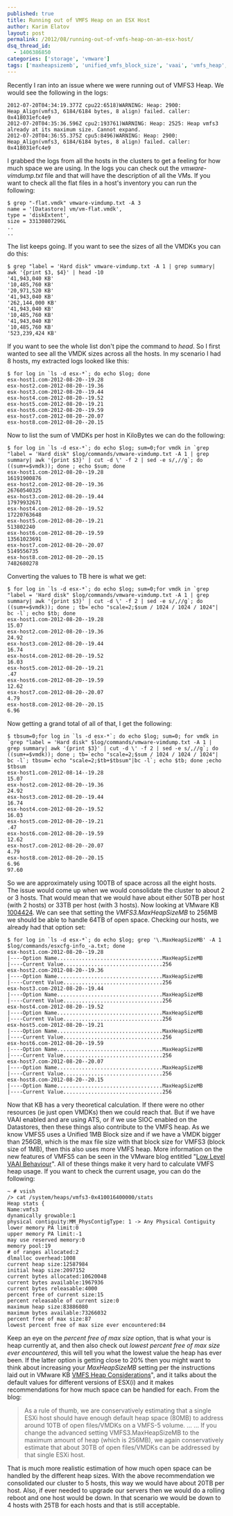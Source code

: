 ```yaml
---
published: true
title: Running out of VMFS Heap on an ESX Host
author: Karim Elatov
layout: post
permalink: /2012/08/running-out-of-vmfs-heap-on-an-esx-host/
dsq_thread_id:
  - 1406386850
categories: ['storage', 'vmware']
tags: ['maxheapsizemb', 'unified_vmfs_block_size', 'vaai', 'vmfs_heap', 'vmfs']
---
```


Recently I ran into an issue where we were running out of VMFS3 Heap. We would see the following in the logs:


	2012-07-20T04:34:19.377Z cpu22:6518)WARNING: Heap: 2900: Heap_Align(vmfs3, 6184/6184 bytes, 8 align) failed. caller: 0x418031efc4e9
	2012-07-20T04:35:36.596Z cpu2:193761)WARNING: Heap: 2525: Heap vmfs3 already at its maximum size. Cannot expand.
	2012-07-20T04:36:55.375Z cpu5:8496)WARNING: Heap: 2900: Heap_Align(vmfs3, 6184/6184 bytes, 8 align) failed. caller: 0x418031efc4e9


I grabbed the logs from all the hosts in the clusters to get a feeling for how much space we are using. In the logs you can check out the *vmware-vimdump.txt* file and that will have the description of all the VMs. If you want to check all the flat files in a host's inventory you can run the following:


	$ grep "-flat.vmdk" vmware-vimdump.txt -A 3
	name = '[Datastore] vm/vm-flat.vmdk',
	type = 'diskExtent',
	size = 33130807296L
	..
	..


The list keeps going. If you want to see the sizes of all the VMDKs you can do this:


	$ grep "label = 'Hard disk" vmware-vimdump.txt -A 1 | grep summary| awk '{print $3, $4}' | head -10
	'41,943,040 KB'
	'10,485,760 KB'
	'20,971,520 KB'
	'41,943,040 KB'
	'262,144,000 KB'
	'41,943,040 KB'
	'10,485,760 KB'
	'41,943,040 KB'
	'10,485,760 KB'
	'523,239,424 KB'


If you want to see the whole list don't pipe the command to *head*. So I first wanted to see all the VMDK sizes across all the hosts. In my scenario I had 8 hosts, my extracted logs looked like this:


	$ for log in `ls -d esx-*`; do echo $log; done
	esx-host1.com-2012-08-20--19.28
	esx-host2.com-2012-08-20--19.36
	esx-host3.com-2012-08-20--19.44
	esx-host4.com-2012-08-20--19.52
	esx-host5.com-2012-08-20--19.21
	esx-host6.com-2012-08-20--19.59
	esx-host7.com-2012-08-20--20.07
	esx-host8.com-2012-08-20--20.15


Now to list the sum of VMDKs per host in KiloBytes we can do the following:


	$ for log in `ls -d esx-*`; do echo $log; sum=0;for vmdk in `grep "label = 'Hard disk" $log/commands/vmware-vimdump.txt -A 1 | grep summary| awk '{print $3}' | cut -d \' -f 2 | sed -e s/,//g`; do ((sum+=$vmdk)); done ; echo $sum; done
	esx-host1.com-2012-08-20--19.28
	16191900876
	esx-host2.com-2012-08-20--19.36
	26760540325
	esx-host3.com-2012-08-20--19.44
	17979932671
	esx-host4.com-2012-08-20--19.52
	17220763648
	esx-host5.com-2012-08-20--19.21
	513802240
	esx-host6.com-2012-08-20--19.59
	13561023691
	esx-host7.com-2012-08-20--20.07
	5149556735
	esx-host8.com-2012-08-20--20.15
	7482680278


Converting the values to TB here is what we get:


	$ for log in `ls -d esx-*`; do echo $log; sum=0;for vmdk in `grep "label = 'Hard disk" $log/commands/vmware-vimdump.txt -A 1 | grep summary| awk '{print $3}' | cut -d \' -f 2 | sed -e s/,//g`; do ((sum+=$vmdk)); done ; tb=`echo "scale=2;$sum / 1024 / 1024 / 1024"| bc -l`; echo $tb; done
	esx-host1.com-2012-08-20--19.28
	15.07
	esx-host2.com-2012-08-20--19.36
	24.92
	esx-host3.com-2012-08-20--19.44
	16.74
	esx-host4.com-2012-08-20--19.52
	16.03
	esx-host5.com-2012-08-20--19.21
	.47
	esx-host6.com-2012-08-20--19.59
	12.62
	esx-host7.com-2012-08-20--20.07
	4.79
	esx-host8.com-2012-08-20--20.15
	6.96


Now getting a grand total of all of that, I get the following:


	$ tbsum=0;for log in `ls -d esx-*`; do echo $log; sum=0; for vmdk in `grep "label = 'Hard disk" $log/commands/vmware-vimdump.txt -A 1 | grep summary| awk '{print $3}' | cut -d \' -f 2 | sed -e s/,//g`; do ((sum+=$vmdk)); done ; tb=`echo "scale=2;$sum / 1024 / 1024 / 1024"| bc -l`; tbsum=`echo "scale=2;$tb+$tbsum"|bc -l`; echo $tb; done ;echo $tbsum
	esx-host1.com-2012-08-14--19.28
	15.07
	esx-host2.com-2012-08-20--19.36
	24.92
	esx-host3.com-2012-08-20--19.44
	16.74
	esx-host4.com-2012-08-20--19.52
	16.03
	esx-host5.com-2012-08-20--19.21
	.47
	esx-host6.com-2012-08-20--19.59
	12.62
	esx-host7.com-2012-08-20--20.07
	4.79
	esx-host8.com-2012-08-20--20.15
	6.96
	97.60


So we are approximately using 100TB of space across all the eight hosts. The issue would come up when we would consolidate the cluster to about 2 or 3 hosts. That would mean that we would have about either 50TB per host (with 2 hosts) or 33TB per host (with 3 hosts). Now looking at VMware KB [1004424](http://kb.vmware.com/kb/1004424). We can see that setting the *VMFS3.MaxHeapSizeMB* to 256MB we should be able to handle 64TB of open space. Checking our hosts, we already had that option set:


	$ for log in `ls -d esx-*`; do echo $log; grep '\.MaxHeapSizeMB' -A 1 $log/commands/esxcfg-info_-a.txt; done
	esx-host1.com-2012-08-20--19.28
	|----Option Name..................................MaxHeapSizeMB
	|----Current Value................................256
	esx-host2.com-2012-08-20--19.36
	|----Option Name..................................MaxHeapSizeMB
	|----Current Value................................256
	esx-host3.com-2012-08-20--19.44
	|----Option Name..................................MaxHeapSizeMB
	|----Current Value................................256
	esx-host4.com-2012-08-20--19.52
	|----Option Name..................................MaxHeapSizeMB
	|----Current Value................................256
	esx-host5.com-2012-08-20--19.21
	|----Option Name..................................MaxHeapSizeMB
	|----Current Value................................256
	esx-host6.com-2012-08-20--19.59
	|----Option Name..................................MaxHeapSizeMB
	|----Current Value................................256
	esx-host7.com-2012-08-20--20.07
	|----Option Name..................................MaxHeapSizeMB
	|----Current Value................................256
	esx-host8.com-2012-08-20--20.15
	|----Option Name..................................MaxHeapSizeMB
	|----Current Value................................256


Now that KB has a very theoretical calculation. If there were no other resources (ie just open VMDKs) then we could reach that. But if we have VAAI enabled and are using ATS, or if we use SIOC enabled on the Datastores, then these things also contribute to the VMFS heap. As we know VMFS5 uses a Unified 1MB Block size and if we have a VMDK bigger than 256GB, which is the max file size with that block size for VMFS3 (block size of 1MB), then this also uses more VMFS heap. More information on the new features of VMFS5 can be seen in the VMware blog entitled "[Low Level VAAI Behaviour](http://blogs.vmware.com/vsphere/2011/07/new-vsphere-50-storage-features-part-1-vmfs-5.html)".
All of these things make it very hard to calculate VMFS heap usage. If you want to check the current usage, you can do the following:


	~ # vsish
	/> cat /system/heaps/vmfs3-0x410016400000/stats
	Heap stats {
	Name:vmfs3
	dynamically growable:1
	physical contiguity:MM_PhysContigType: 1 -> Any Physical Contiguity
	lower memory PA limit:0
	upper memory PA limit:-1
	may use reserved memory:0
	memory pool:19
	# of ranges allocated:2
	dlmalloc overhead:1008
	current heap size:12587984
	initial heap size:2097152
	current bytes allocated:10620048
	current bytes available:1967936
	current bytes releasable:4000
	percent free of current size:15
	percent releasable of current size:0
	maximum heap size:83886080
	maximum bytes available:73266032
	percent free of max size:87
	lowest percent free of max size ever encountered:84


Keep an eye on the *percent free of max size* option, that is what your is heap currently at, and then also check out *lowest percent free of max size ever encountered*, this will tell you what the lowest value the heap has ever been. If the latter option is getting close to 20% then you might want to think about increasing your *MaxHeapSizeMB* setting per the instructions laid out in VMware KB [VMFS Heap Considerations](http://kb.vmware.com/kb/1004424)", and it talks about the default values for different versions of ESX(i) and it makes recommendations for how much space can be handled for each. From the blog:

> As a rule of thumb, we are conservatively estimating that a single ESXi host should have enough default heap space (80MB) to address around 10TB of open files/VMDKs on a VMFS-5 volume.
> ...
> ...
> If you change the advanced setting VMFS3.MaxHeapSizeMB to the maximum amount of heap (which is 256MB), we again conservatively estimate that about 30TB of open files/VMDKs can be addressed by that single ESXi host.

That is much more realistic estimation of how much open space can be handled by the different heap sizes. With the above recommendation we consolidated our cluster to 5 hosts, this way we would have about 20TB per host. Also, if ever needed to upgrade our servers then we would do a rolling reboot and one host would be down. In that scenario we would be down to 4 hosts with 25TB for each hosts and that is still acceptable.

